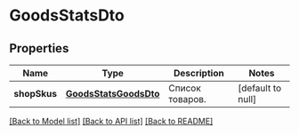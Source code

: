 # GoodsStatsDto

## Properties
Name | Type | Description | Notes
------------ | ------------- | ------------- | -------------
**shopSkus** | [**GoodsStatsGoodsDto**](GoodsStatsGoodsDTO.md) | Список товаров. | [default to null]

[[Back to Model list]](../README.md#documentation-for-models) [[Back to API list]](../README.md#documentation-for-api-endpoints) [[Back to README]](../README.md)



